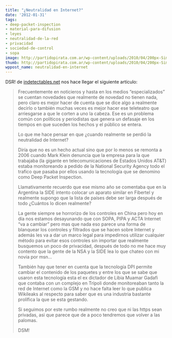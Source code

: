 ```yaml
---
title: "¿Neutralidad en Internet?"
date: '2012-01-31'
tags:
- deep-packet-inspection
- material-para-difusion
- leyes
- neutralidad-de-la-red
- privacidad
- sociedad-de-control
- sopa
image: http://partidopirata.com.ar/wp-content/uploads/2010/04/200px-Simbolo_de_la_red_neutral_espanol.svg_.png
thumb: http://partidopirata.com.ar/wp-content/uploads/2010/04/200px-Simbolo_de_la_red_neutral_espanol.svg_-150x150.png
wppost_name: neutralidad-en-internet
---
```


DSR! de <a href="http://indetectables.net/" target="_blank">indetectables.net</a> nos hace llegar el siguiente artículo:



<blockquote>Frecuentemente en noticieros y hasta en los medios “especializados” se cuentan novedades que realmente de novedad no tienen nada, pero claro es mejor hacer de cuenta que se dice algo a realmente decirlo o también muchas veces es mejor hacer ese teleteatro que arriesgarse a que le corten a uno la cabeza. Ese es un problema común con políticos y periodistas que genera un defasaje en los tiempos en que suceden los hechos y el público se entera.

Lo que me hace pensar en que ¿cuando realmente se perdió la neutralidad de Internet?

Diría que no es un hecho actual sino que por lo menos se remonta a 2006 cuando Mark Klein denuncia que la empresa para la que trabajaba (la gigante en telecomunicaciones de Estados Unidos AT&T) estaba monitoreando a pedido de la National Security Agency todo el trafico que pasaba por ellos usando la tecnología que se denomino como Deep Packet Inspection. 

Llamativamente recuerdo que ese mismo año se comentaba que en la Argentina la SIDE intento colocar un aparato similar en Fibertel y realmente supongo que la lista de países debe ser larga después de todo ¿Cuántos lo dicen realmente?

La gente siempre se horrorizo de los controles en China pero hoy en día nos estamos desayunando que con SOPA, PIPA y ACTA Internet “va a cambiar” pero mas que nada eso parece una forma de blanquear los controles y filtrados que se hacen sobre Internet y además les va a dar un marco legal para impedirnos utilizar cualquier método para evitar esos controles sin importar que realmente busquemos un poco de privacidad, después de todo no me hace muy contento que la gente de la NSA y la SIDE lea lo que chateo con mi novia por msn…

También hay que tener en cuenta que la tecnología DPI permite cambiar el contenido de los paquetes y entre los que se sabe que usaron esta tecnología esta el ex dictador de Libia Muamar Gadafi que contaba con un complejo en Trípoli donde monitoreaban tanto la red de Internet como la GSM y no hace falta leer lo que publica Wikileaks al respecto para saber que es una industria bastante prolífica la que se esta gestando.

Si seguimos por este rumbo realmente no creo que ni las https sean privadas, asi que parece que de a poco tendremos que volver a las palomas.

DSM!</blockquote>


